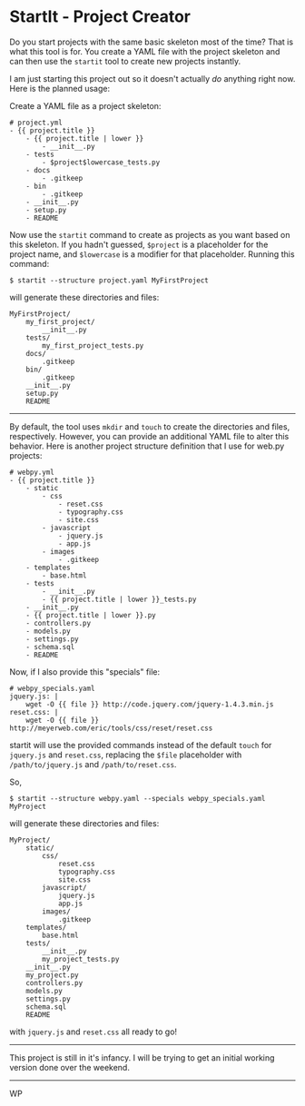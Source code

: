 # StartIt - Project Creator

Do you start projects with the same basic skeleton most of the time? That is
what this tool is for. You create a YAML file with the project skeleton and
can then use the `startit` tool to create new projects instantly.

I am just starting this project out so it doesn't actually *do* anything right
now. Here is the planned usage:

Create a YAML file as a project skeleton:

    # project.yml
    - {{ project.title }}
        - {{ project.title | lower }}
            - __init__.py
        - tests
            - $project$lowercase_tests.py
        - docs
            - .gitkeep
        - bin
            - .gitkeep
        - __init__.py
        - setup.py
        - README

Now use the `startit` command to create as projects as you want based on this
skeleton. If you hadn't guessed, `$project` is a placeholder for the project
name, and `$lowercase` is a modifier for that placeholder. Running this 
command:

    $ startit --structure project.yaml MyFirstProject

will generate these directories and files:

    MyFirstProject/
        my_first_project/
            __init__.py
        tests/
            my_first_project_tests.py
        docs/
            .gitkeep
        bin/
            .gitkeep
        __init__.py
        setup.py
        README

* * *

By default, the tool uses `mkdir` and `touch` to create the directories and
files, respectively. However, you can provide an additional YAML file to 
alter this behavior. Here is another project structure definition that I use
for web.py projects:

    # webpy.yml
    - {{ project.title }}
        - static
            - css
                - reset.css
                - typography.css
                - site.css
            - javascript
                - jquery.js
                - app.js
            - images
                - .gitkeep
        - templates
            - base.html
        - tests
            - __init__.py
            - {{ project.title | lower }}_tests.py
        - __init__.py
        - {{ project.title | lower }}.py
        - controllers.py
        - models.py
        - settings.py
        - schema.sql
        - README

Now, if I also provide this "specials" file:

    # webpy_specials.yaml
    jquery.js: |
        wget -O {{ file }} http://code.jquery.com/jquery-1.4.3.min.js
    reset.css: |
        wget -O {{ file }} http://meyerweb.com/eric/tools/css/reset/reset.css

startit will use the provided commands instead of the default `touch` for
`jquery.js` and `reset.css`, replacing the `$file` placeholder with
`/path/to/jquery.js` and `/path/to/reset.css`.

So, 

    $ startit --structure webpy.yaml --specials webpy_specials.yaml MyProject

will generate these directories and files:

    MyProject/
        static/
            css/
                reset.css
                typography.css
                site.css
            javascript/
                jquery.js
                app.js
            images/
                .gitkeep
        templates/
            base.html
        tests/
            __init__.py
            my_project_tests.py
        __init__.py
        my_project.py
        controllers.py
        models.py
        settings.py
        schema.sql
        README

with `jquery.js` and `reset.css` all ready to go!

* * *

This project is still in it's infancy. I will be trying to get an initial 
working version done over the weekend.

* * *

WP

